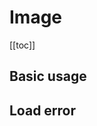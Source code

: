 <script setup>
  import CodeBlock from './../CodeBlock.vue'
  import './../../../src/image'
</script>

# Image

[[toc]]

## Basic usage

<code-block>
  <sky-image src="https://fuss10.elemecdn.com/e/5d/4a731a90594a4af544c0c25941171jpeg.jpeg" />
</code-block>

## Load error

<code-block>
  <sky-image src="" />
</code-block>
